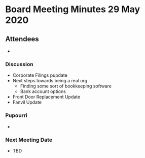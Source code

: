 # Board Meeting Minutes 29 May 2020

## Attendees
- 

### Discussion
- Corporate Filings pupdate
- Next steps towards being a real org
  - Finding some sort of bookkeeping software
  - Bank account options
- Front Door Replacement Update
- Fanvil Update

### Pupourri
- 

### Next Meeting Date
- TBD
